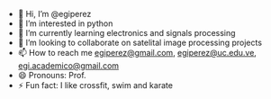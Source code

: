 - 👋 Hi, I’m @egiperez
- 👀 I’m interested in python
- 🌱 I’m currently learning electronics and signals processing
- 💞️ I’m looking to collaborate on satelital image processing projects
- 📫 How to reach me egiperez@gmail.com, egiperez@uc.edu.ve, egi.academico@gmail.com
- 😄 Pronouns: Prof.
- ⚡ Fun fact: I like crossfit, swim and karate

<!---
egiperez/egiperez is a ✨ special ✨ repository because its `README.md` (this file) appears on your GitHub profile.
You can click the Preview link to take a look at your changes.
--->
